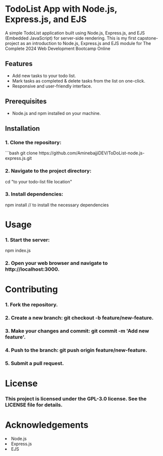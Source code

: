 # TodoList App with Node.js, Express.js, and EJS

A simple TodoList application built using Node.js, Express.js, and EJS (Embedded JavaScript) for server-side rendering.
This is my first capstone-project as an introduction to Node.js, Express.js and EJS module for The Complete 2024 Web Development Bootcamp Online



## Features

- Add new tasks to your todo list.
- Mark tasks as completed & delete tasks from the list on one-click.
- Responsive and user-friendly interface.

## Prerequisites

- Node.js and npm installed on your machine.

## Installation

<h3>1. Clone the repository:</h3>
   ```bash
   git clone https://github.com/AminebajjiDEV/ToDoList-node.js-express.js.git
   
<h3>2. Navigate to the project directory:</h3>
    cd "to your todo-list file location"

<h3>3. Install dependencies:</h3>
     npm install  // to install the necessary dependencies 
     
<h1>Usage</h1>

<h3>1. Start the server:</h3>
   npm index.js
<h3>2. Open your web browser and navigate to http://localhost:3000.</h3>

<h1>Contributing</h1>
<h3>1. Fork the repository.</h3>
<h3>2. Create a new branch: git checkout -b feature/new-feature.</h3>
<h3>3. Make your changes and commit: git commit -m 'Add new feature'.</h3>
<h3>4. Push to the branch: git push origin feature/new-feature.</h3>
<h3>5. Submit a pull request.</h3>

<h1>License</h1>
   <h3>This project is licensed under the GPL-3.0 license. See the LICENSE file for details.</h3>
<h1>Acknowledgements</h1>
  <li>Node.js</li>
  <li>Express.js</li>
  <li>EJS</li>
